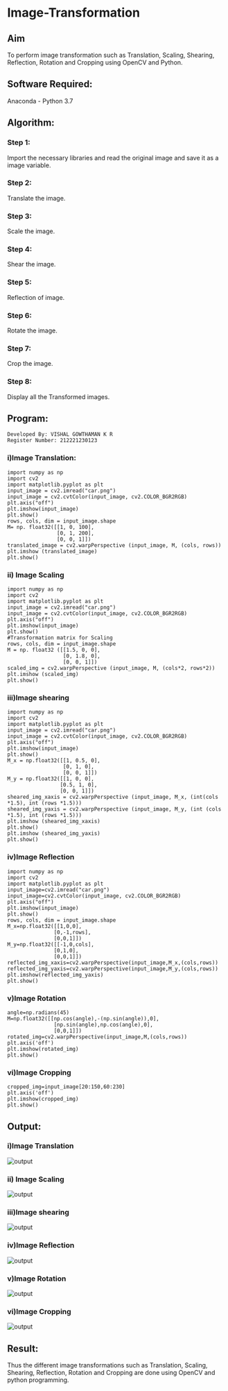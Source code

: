 # Image-Transformation
## Aim
To perform image transformation such as Translation, Scaling, Shearing, Reflection, Rotation and Cropping using OpenCV and Python.

## Software Required:
Anaconda - Python 3.7

## Algorithm:
### Step 1:
Import the necessary libraries and read the original image and save it as a image variable.

### Step 2:
Translate the image.

### Step 3:
Scale the image.

### Step 4:
Shear the image.

### Step 5:
Reflection of image.

### Step 6:
Rotate the image.

### Step 7:
Crop the image.

### Step 8:
Display all the Transformed images.

## Program:
```
Developed By: VISHAL GOWTHAMAN K R
Register Number: 212221230123
```
### i)Image Translation:
```
import numpy as np
import cv2
import matplotlib.pyplot as plt
input_image = cv2.imread("car.png")
input_image = cv2.cvtColor(input_image, cv2.COLOR_BGR2RGB)
plt.axis("off")
plt.imshow(input_image)
plt.show()
rows, cols, dim = input_image.shape 
M= np. float32([[1, 0, 100],
                [0, 1, 200],
                [0, 0, 1]])
translated_image = cv2.warpPerspective (input_image, M, (cols, rows))
plt.imshow (translated_image)
plt.show()
```
### ii) Image Scaling
```
import numpy as np
import cv2
import matplotlib.pyplot as plt
input_image = cv2.imread("car.png")
input_image = cv2.cvtColor(input_image, cv2.COLOR_BGR2RGB)
plt.axis("off")
plt.imshow(input_image)
plt.show()
#Transformation matrix for Scaling
rows, cols, dim = input_image.shape 
M = np. float32 ([[1.5, 0, 0],
                  [0, 1.8, 0],
                  [0, 0, 1]])
scaled_img = cv2.warpPerspective (input_image, M, (cols*2, rows*2))
plt.imshow (scaled_img)
plt.show()
```
### iii)Image shearing
```
import numpy as np
import cv2
import matplotlib.pyplot as plt
input_image = cv2.imread("car.png")
input_image = cv2.cvtColor(input_image, cv2.COLOR_BGR2RGB)
plt.axis("off")
plt.imshow(input_image)
plt.show()
M_x = np.float32([[1, 0.5, 0],
                  [0, 1, 0],
                  [0, 0, 1]])
M_y = np.float32([[1, 0, 0],
                 [0.5, 1, 0],
                 [0, 0, 1]])
sheared_img_xaxis = cv2.warpPerspective (input_image, M_x, (int(cols *1.5), int (rows *1.5))) 
sheared_img_yaxis = cv2.warpPerspective (input_image, M_y, (int (cols *1.5), int (rows *1.5)))
plt.imshow (sheared_img_xaxis)
plt.show()
plt.imshow (sheared_img_yaxis)
plt.show()
```
### iv)Image Reflection
```
import numpy as np
import cv2
import matplotlib.pyplot as plt
input_image=cv2.imread("car.png") 
input_image=cv2.cvtColor(input_image, cv2.COLOR_BGR2RGB) 
plt.axis("off") 
plt.imshow(input_image)
plt.show()
rows, cols, dim = input_image.shape
M_x=np.float32([[1,0,0],
               [0,-1,rows],
               [0,0,1]])
M_y=np.float32([[-1,0,cols],
               [0,1,0],
               [0,0,1]])
reflected_img_xaxis=cv2.warpPerspective(input_image,M_x,(cols,rows))
reflected_img_yaxis=cv2.warpPerspective(input_image,M_y,(cols,rows))
plt.imshow(reflected_img_yaxis)
plt.show()
```
### v)Image Rotation
```
angle=np.radians(45)
M=np.float32([[np.cos(angle),-(np.sin(angle)),0],
               [np.sin(angle),np.cos(angle),0],
               [0,0,1]])
rotated_img=cv2.warpPerspective(input_image,M,(cols,rows))
plt.axis('off')
plt.imshow(rotated_img)
plt.show()
```
### vi)Image Cropping
```
cropped_img=input_image[20:150,60:230]
plt.axis('off')
plt.imshow(cropped_img)
plt.show()
```
## Output:
### i)Image Translation
![output](./1.png)
### ii) Image Scaling
![output](./2.png)
### iii)Image shearing
![output](./3.png)
### iv)Image Reflection
![output](./4.png)
### v)Image Rotation
![output](./5.png)
### vi)Image Cropping
![output](./6.png)

## Result: 
Thus the different image transformations such as Translation, Scaling, Shearing, Reflection, Rotation and Cropping are done using OpenCV and python programming.
